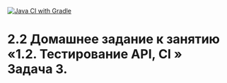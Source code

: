 [![Java CI with Gradle](https://github.com/EkaterinaKoro/rest/actions/workflows/gradle.yml/badge.svg)](https://github.com/EkaterinaKoro/rest/actions/workflows/gradle.yml)

# 2.2 Домашнее задание к занятию «1.2. Тестирование API, CI » Задача 3.